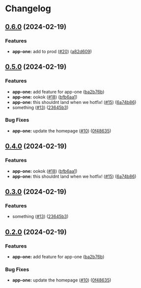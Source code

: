 # Changelog

## [0.6.0](https://github.com/d1onys1us/vercel-tester/compare/app-one-v0.5.0...app-one-v0.6.0) (2024-02-19)


### Features

* **app-one:** add to prod ([#20](https://github.com/d1onys1us/vercel-tester/issues/20)) ([a82d609](https://github.com/d1onys1us/vercel-tester/commit/a82d609f06bee7a4e260ddc4710cc3a4a958c592))

## [0.5.0](https://github.com/d1onys1us/vercel-tester/compare/app-one-v0.4.0...app-one-v0.5.0) (2024-02-19)


### Features

* **app-one:** add feature for app-one ([ba2b76b](https://github.com/d1onys1us/vercel-tester/commit/ba2b76bccdbcba1154a7e72c31321d866da55e1c))
* **app-one:** ookok ([#18](https://github.com/d1onys1us/vercel-tester/issues/18)) ([bfb6aa1](https://github.com/d1onys1us/vercel-tester/commit/bfb6aa1fef3aebf8c9d609f10c9ca06f56f8f9e2))
* **app-one:** this shouldnt land when we hotfix! ([#15](https://github.com/d1onys1us/vercel-tester/issues/15)) ([6a74b86](https://github.com/d1onys1us/vercel-tester/commit/6a74b8657bba041f1f8a6454fe81ed8919db569c))
* something ([#13](https://github.com/d1onys1us/vercel-tester/issues/13)) ([23645b3](https://github.com/d1onys1us/vercel-tester/commit/23645b33015327b9d1694d4035c1643ae6c4067c))


### Bug Fixes

* **app-one:** update the homepage ([#10](https://github.com/d1onys1us/vercel-tester/issues/10)) ([0f48635](https://github.com/d1onys1us/vercel-tester/commit/0f486350fe24928d4339cb0dc83f2198f7b1bb3e))

## [0.4.0](https://github.com/d1onys1us/vercel-tester/compare/app-one-v0.3.0...app-one-v0.4.0) (2024-02-19)


### Features

* **app-one:** ookok ([#18](https://github.com/d1onys1us/vercel-tester/issues/18)) ([bfb6aa1](https://github.com/d1onys1us/vercel-tester/commit/bfb6aa1fef3aebf8c9d609f10c9ca06f56f8f9e2))
* **app-one:** this shouldnt land when we hotfix! ([#15](https://github.com/d1onys1us/vercel-tester/issues/15)) ([6a74b86](https://github.com/d1onys1us/vercel-tester/commit/6a74b8657bba041f1f8a6454fe81ed8919db569c))

## [0.3.0](https://github.com/d1onys1us/vercel-tester/compare/app-one-v0.2.0...app-one-v0.3.0) (2024-02-19)


### Features

* something ([#13](https://github.com/d1onys1us/vercel-tester/issues/13)) ([23645b3](https://github.com/d1onys1us/vercel-tester/commit/23645b33015327b9d1694d4035c1643ae6c4067c))

## [0.2.0](https://github.com/d1onys1us/vercel-tester/compare/app-one-v0.1.0...app-one-v0.2.0) (2024-02-19)


### Features

* **app-one:** add feature for app-one ([ba2b76b](https://github.com/d1onys1us/vercel-tester/commit/ba2b76bccdbcba1154a7e72c31321d866da55e1c))


### Bug Fixes

* **app-one:** update the homepage ([#10](https://github.com/d1onys1us/vercel-tester/issues/10)) ([0f48635](https://github.com/d1onys1us/vercel-tester/commit/0f486350fe24928d4339cb0dc83f2198f7b1bb3e))
